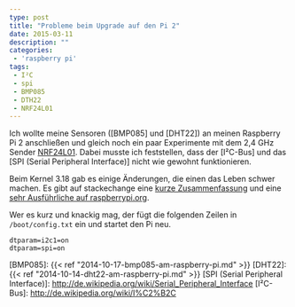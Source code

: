 ```yaml
---
type: post
title: "Probleme beim Upgrade auf den Pi 2"
date: 2015-03-11
description: ""
categories: 
 - 'raspberry pi'
tags:
 - I²C
 - spi
 - BMP085
 - DTH22
 - NRF24L01
---
```



Ich wollte meine Sensoren ([BMP085] und [DHT22]) an meinen Raspberry Pi 2 anschließen und gleich noch
ein paar Experimente mit dem 2,4 GHz Sender [NRF24L01]. Dabei musste ich feststellen, dass der [I²C-Bus] und
das [SPI (Serial Peripheral Interface)] nicht wie gewohnt funktionieren.

Beim Kernel 3.18 gab es einige Änderungen, die einen das Leben schwer machen. Es gibt auf stackechange eine
[kurze Zusammenfassung] und eine [sehr Ausführliche auf raspberrypi.org].

Wer es kurz und knackig mag, der fügt die folgenden Zeilen in `/boot/config.txt` ein und startet den Pi neu.

```
dtparam=i2c1=on
dtparam=spi=on
```

[kurze Zusammenfassung]: http://raspberrypi.stackexchange.com/questions/27073/firmware-3-18-x-breaks-i2c-spi-audio-lirc-1-wire-e-g-dev-i2c-1-no-such-f
[sehr Ausführliche auf raspberrypi.org]: http://www.raspberrypi.org/forums/viewtopic.php?p=675658#p675658
[NRF24L01]: http://www.mikrocontroller.net/articles/NRF24L01_Tutorial
[BMP085]: {{< ref "2014-10-17-bmp085-am-raspberry-pi.md" >}}
[DHT22]: {{< ref "2014-10-14-dht22-am-raspberry-pi.md" >}}
[SPI (Serial Peripheral Interface)]: http://de.wikipedia.org/wiki/Serial_Peripheral_Interface
[I²C-Bus]: http://de.wikipedia.org/wiki/I%C2%B2C
